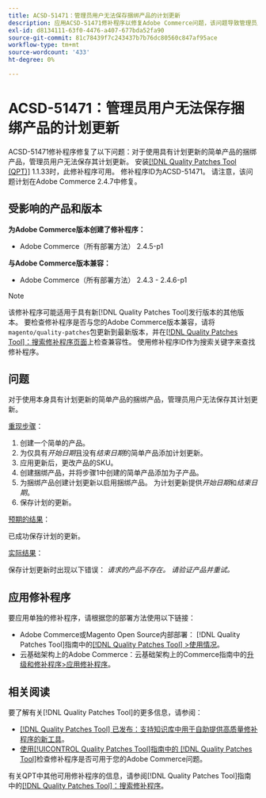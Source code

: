 ```yaml
---
title: ACSD-51471：管理员用户无法保存捆绑产品的计划更新
description: 应用ACSD-51471修补程序以修复Adobe Commerce问题，该问题导致管理员用户无法为使用具有计划更新的简单产品的捆绑产品保存计划更新。
exl-id: d8134111-63f0-4476-a407-677bda52fa90
source-git-commit: 81c78439f7c243437b7b76dc80560c847af95ace
workflow-type: tm+mt
source-wordcount: '433'
ht-degree: 0%

---
```


# ACSD-51471：管理员用户无法保存捆绑产品的计划更新

ACSD-51471修补程序修复了以下问题：对于使用具有计划更新的简单产品的捆绑产品，管理员用户无法保存其计划更新。 安装[[!DNL Quality Patches Tool (QPT)]](https://experienceleague.adobe.com/en/docs/commerce-knowledge-base/kb/announcements/commerce-announcements/magento-quality-patches-released-new-tool-to-self-serve-quality-patches) 1.1.33时，此修补程序可用。 修补程序ID为ACSD-51471。 请注意，该问题计划在Adobe Commerce 2.4.7中修复。

## 受影响的产品和版本

**为Adobe Commerce版本创建了修补程序：**

* Adobe Commerce（所有部署方法） 2.4.5-p1

**与Adobe Commerce版本兼容：**

* Adobe Commerce（所有部署方法） 2.4.3 - 2.4.6-p1

>[!NOTE]
>
>该修补程序可能适用于具有新[!DNL Quality Patches Tool]发行版本的其他版本。 要检查修补程序是否与您的Adobe Commerce版本兼容，请将`magento/quality-patches`包更新到最新版本，并在[[!DNL Quality Patches Tool]：搜索修补程序页面](https://experienceleague.adobe.com/tools/commerce-quality-patches/index.html)上检查兼容性。 使用修补程序ID作为搜索关键字来查找修补程序。

## 问题

对于使用本身具有计划更新的简单产品的捆绑产品，管理员用户无法保存其计划更新。

<u>重现步骤</u>：

1. 创建一个简单的产品。
1. 为仅具有&#x200B;*开始日期*&#x200B;且没有&#x200B;*结束日期*&#x200B;的简单产品添加计划更新。
1. 应用更新后，更改产品的SKU。
1. 创建捆绑产品，并将步骤1中创建的简单产品添加为子产品。
1. 为捆绑产品创建计划更新以启用捆绑产品。 为计划更新提供&#x200B;*开始日期*&#x200B;和&#x200B;*结束日期*。
1. 保存计划的更新。

<u>预期的结果</u>：

已成功保存计划的更新。

<u>实际结果</u>：

保存计划更新时出现以下错误： *请求的产品不存在。 请验证产品并重试。*

## 应用修补程序

要应用单独的修补程序，请根据您的部署方法使用以下链接：

* Adobe Commerce或Magento Open Source内部部署： [!DNL Quality Patches Tool]指南中的[[!DNL Quality Patches Tool] >使用情况](/help/tools/quality-patches-tool/usage.md)。
* 云基础架构上的Adobe Commerce：云基础架构上的Commerce指南中的[升级和修补程序>应用修补程序](https://experienceleague.adobe.com/docs/commerce-cloud-service/user-guide/develop/upgrade/apply-patches.html)。

## 相关阅读

要了解有关[!DNL Quality Patches Tool]的更多信息，请参阅：

* [[!DNL Quality Patches Tool] 已发布：支持知识库中用于自助提供高质量修补程序的新工具](https://experienceleague.adobe.com/en/docs/commerce-knowledge-base/kb/announcements/commerce-announcements/magento-quality-patches-released-new-tool-to-self-serve-quality-patches)。
* [使用[!UICONTROL Quality Patches Tool]指南中的 [!DNL Quality Patches Tool]](/help/tools/quality-patches-tool/patches-available-in-qpt/check-patch-for-magento-issue-with-magento-quality-patches.md)检查修补程序是否可用于您的Adobe Commerce问题。


有关QPT中其他可用修补程序的信息，请参阅[!DNL Quality Patches Tool]指南中的[[!DNL Quality Patches Tool]：搜索修补程序](https://experienceleague.adobe.com/tools/commerce-quality-patches/index.html)。
